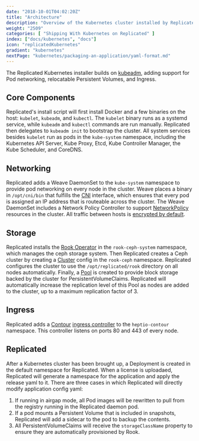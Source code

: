 ```yaml
---
date: "2018-10-01T04:02:20Z"
title: "Architecture"
description: "Overview of the Kubernetes cluster installed by Replicated"
weight: "2509"
categories: [ "Shipping With Kubernetes on Replicated" ]
index: ["docs/kubernetes", "docs"]
icon: "replicatedKubernetes"
gradient: "kubernetes"
nextPage: "kubernetes/packaging-an-application/yaml-format.md"
---
```


The Replicated Kubernetes installer builds on [kubeadm](https://kubernetes.io/docs/setup/independent/create-cluster-kubeadm/), adding support for Pod networking, relocatable Persistent Volumes, and Ingress.

## Core Components
Replicated's install script will first install Docker and a few binaries on the host: `kubelet`, `kubeadm`, and `kubectl`.
The `kubelet` binary runs as a systemd service, while `kubeadm` and `kubectl` commands are run manually.
Replicated then delegates to `kubeadm init` to bootstrap the cluster.
All system services besides `kubelet` run as pods in the `kube-system` namespace, including the Kubernetes API Server, Kube Proxy, Etcd, Kube Controller Manager, the Kube Scheduler, and CoreDNS.

## Networking

Replicated adds a Weave DaemonSet to the `kube-system` namespace to provide pod networking on every node in the cluster.
Weave places a binary in `/opt/cni/bin` that fulfills the [CNI](https://kubernetes.io/docs/concepts/extend-kubernetes/compute-storage-net/network-plugins/#cni) interface, which ensures that every pod is assigned an IP address that is routeable across the cluster.
The Weave DaemonSet includes a Network Policy Controller to support [NetworkPolicy](https://kubernetes.io/docs/concepts/services-networking/network-policies/) resources in the cluster.
All traffic between hosts is [encrypted by default](/docs/kubernetes/customer-installations/networking/#encryption).

## Storage

Replicated installs the [Rook Operator](https://rook.io/) in the `rook-ceph-system` namespace, which manages the ceph storage system.
Then Replicated creates a Ceph cluster by creating a [Cluster](https://rook.io/docs/rook/v1.0/ceph-cluster-crd.html) config in the `rook-ceph` namespace.
Replicated configures the cluster to use the `/opt/replicated/rook` directory on all nodes automatically.
Finally, a [Pool](https://rook.io/docs/rook/v1.0/ceph-pool-crd.html) is created to provide block storage backed by the cluster for PersistentVolumeClaims.
Replicated will automatically increase the replication level of this Pool as nodes are added to the cluster, up to a maximum replication factor of 3.

## Ingress

Replicated adds a [Contour](https://github.com/heptio/contour) [ingress controller](/docs/kubernetes/packaging-an-application/ingress/) to the `heptio-contour` namespace. This controller listens on ports 80 and 443 of every node.

## Replicated

After a Kubernetes cluster has been brought up, a Deployment is created in the default namespace for Replicated. When a license is uploadaed, Replicated will generate a namespace for the application and apply the release yaml to it. There are three cases in which Replicated will directly modify application config yaml:

1. If running in airgap mode, all Pod images will be rewritten to pull from the registry running in the Replicated daemon pod.
2. If a pod mounts a Persistent Volume that is included in snapshots, Replicated will add a sidecar to the pod to backup the contents.
3. All PersistentVolumeClaims will receive the `storageClassName` property to ensure they are automatically provisioned by Rook.
